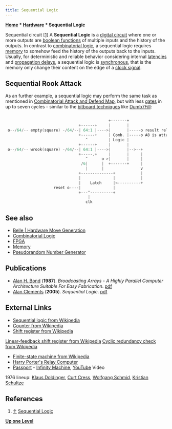 ```yaml
---
title: Sequential Logic
---
```

**[Home](Home "Home") \* [Hardware](Hardware "Hardware") \* Sequential Logic**



 [](http://web.mit.edu/6.111/www/f2005/tutprobs/sequential.html) Sequential circuit <a id="cite-note-1" href="#cite-ref-1">[1]</a> 
A **Sequential Logic** is a [digital circuit](https://en.wikipedia.org/wiki/Digital_electronics) where one or more outputs are [boolean functions](https://en.wikipedia.org/wiki/Boolean_function) of multiple inputs and the history of the outputs. In contrast to [combinatorial logic](Combinatorial_Logic "Combinatorial Logic"), a sequential logic requires [memory](Memory "Memory") to somehow feed the history of the outputs back to the inputs. Usually, for deterministic and reliable behavior considering internal [latencies](https://en.wikipedia.org/wiki/Latency_%28engineering%29) and [propagation delays](https://en.wikipedia.org/wiki/Propagation_delay), a sequential logic is [synchronous](https://en.wikipedia.org/wiki/Synchronous_logic), that is the memory only change their content on the edge of a [clock signal](https://en.wikipedia.org/wiki/Clock_signal). 



## Sequential Rook Attack


As an further example, a sequential logic may perform the same task as mentioned in [Combinatorial Attack and Defend Map](Combinatorial_Logic#CombinatorialAttackandDefendMap "Combinatorial Logic"), but with less [gates](https://en.wikipedia.org/wiki/Logic_gates) in up to seven cycles - similar to the [bitboard techniques](Bitboards "Bitboards") like [Dumb7Fill](Dumb7Fill "Dumb7Fill"):




```C++

                                             +-------+
                                +------+     |       |
 o--/64/-- empty(square) -/64/--| 64:1 |---->|       |-----o result reliable / otherwise processing after reset
                                +------+     | Comb. |-----o A8 is attacked by white rook from south
                                   ^         | Logic |
                                +------+     |       |
 o--/64/-- wrook(square) -/64/--| 64:1 |---->|       |-->--+
                                +-----.+     |       |     |
                                   ^      o->|       |     |
                                 /6|      |  +-------+     |
                                   |      |                v
                                +--------------+           |
                                |              |           |
                                |    Latch     |<----------+
                     reset o----|              |
                                +---^----------+
                                    |
                                   clk

```

## See also


* [Belle | Hardware Move Generation](Belle#Hardware "Belle")
* [Combinatorial Logic](Combinatorial_Logic "Combinatorial Logic")
* [FPGA](FPGA "FPGA")
* [Memory](Memory "Memory")
* [Pseudorandom Number Generator](Pseudorandom_Number_Generator "Pseudorandom Number Generator")


## Publications


* [Alan H. Bond](Alan_H._Bond "Alan H. Bond") (**1987**). *Broadcasting Arrays - A Highly Parallel Computer Architecture Suitable For Easy Fabrication*. [pdf](http://www.exso.com/bc.pdf)
* [Alan Clements](http://www.scm.tees.ac.uk/users/a.clements/) (**2005**). *Sequential Logic*. [pdf](http://www.oup.com/uk/orc/bin/9780199273133/clements_ch03.pdf)


## External Links


* [Sequential logic from Wikipedia](https://en.wikipedia.org/wiki/Sequential_logic)
* [Counter from Wikipedia](https://en.wikipedia.org/wiki/Counter)
* [Shift register from Wikipedia](https://en.wikipedia.org/wiki/Shift_register)


 [Linear-feedback shift register from Wikipedia](https://en.wikipedia.org/wiki/Linear-feedback_shift_register)
 [Cyclic redundancy check from Wikipedia](https://en.wikipedia.org/wiki/Cyclic_redundancy_check)
* [Finite-state machine from Wikipedia](https://en.wikipedia.org/wiki/Finite-state_machine)
* [Harry Porter's Relay Computer](http://web.cecs.pdx.edu/%7Eharry/Relay/index.html)
* [Passport](Category:Passport "Category:Passport") - [Infinity Machine](http://www.allmusic.com/album/infinity-machine-mw0000587835), [YouTube](https://en.wikipedia.org/wiki/YouTube) Video


 1976 lineup: [Klaus Doldinger](Category:Klaus_Doldinger "Category:Klaus Doldinger"), [Curt Cress](Category:Curt_Cress "Category:Curt Cress"), [Wolfgang Schmid](Category:Wolfgang_Schmid "Category:Wolfgang Schmid"), [Kristian Schultze](https://en.wikipedia.org/wiki/Kristian_Schultze)
 
## References


1. <a id="cite-ref-1" href="#cite-note-1">↑</a> [Sequential Logic](http://web.mit.edu/6.111/www/f2005/tutprobs/sequential.html)

**[Up one Level](Hardware "Hardware")**







 
